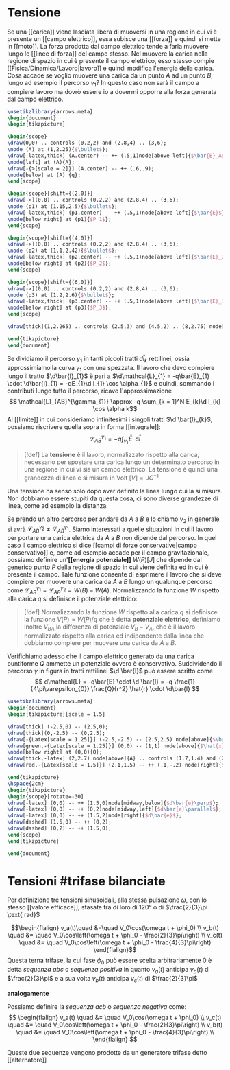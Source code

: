 # Tensione
Se una [[carica]] viene lasciata libera di muoversi in una regione in cui vi è presente un [[campo elettrico]], essa subisce una [[forza]] e quindi si mette in [[moto]]. La forza prodotta dal campo elettrico tende a farla muovere lungo le [[linee di forza]] del campo stesso. Nel muovere la carica nella regione di spazio in cui è presente il campo elettrico, esso stesso compie [[Fisica/Dinamica/Lavoro|lavoro]] e quindi modifica l'energia della carica. Cosa accade se voglio muovere una carica da un punto $A$ ad un punto $B$, lungo ad esempio il percorso $\gamma_{1}$? In questo caso non sarà il campo a compiere lavoro ma dovrò essere io a dovermi opporre alla forza generata dal campo elettrico.

```tikz
\usetikzlibrary{arrows.meta}
\begin{document}
\begin{tikzpicture}

\begin{scope}
\draw(0,0) .. controls (0.2,2) and (2.8,4) .. (3,6);
\node (A) at (1,2.25){$\bullet$};
\draw[-latex,thick] (A.center) -- ++ (.5,1)node[above left]{$\bar{E}_A$};
\node[left] at (A){A};
\draw[-{>[scale = 2]}] (A.center) -- ++ (.6,.9);
\node[below] at (A) {q};
\end{scope}

\begin{scope}[shift={(2,0)}]
\draw[->](0,0) .. controls (0.2,2) and (2.8,4) .. (3,6);
\node (p1) at (1.15,2.5){$\bullet$};
\draw[-latex,thick] (p1.center) -- ++ (.5,1)node[above left]{$\bar{E}$};
\node[below right] at (p1){$P_1$};
\end{scope}

\begin{scope}[shift={(4,0)}]
\draw[->](0,0) .. controls (0.2,2) and (2.8,4) .. (3,6);
\node (p2) at (1.1,2.42){$\bullet$};
\draw[-latex,thick] (p2.center) -- ++ (.5,1)node[above left]{$\bar{E}_2$};
\node[below right] at (p2){$P_2$};
\end{scope}

\begin{scope}[shift={(6,0)}]
\draw[->](0,0) .. controls (0.2,2) and (2.8,4) .. (3,6);
\node (p3) at (1.2,2.6){$\bullet$};
\draw[-latex,thick] (p3.center) -- ++ (.5,1)node[above left]{$\bar{E}_3$};
\node[below right] at (p3){$P_3$};
\end{scope}

\draw[thick](1,2.265) .. controls (2.5,3) and (4.5,2) .. (8,2.75) node[below]{B} node[left = 1.5cm]{$\gamma_1$};

\end{tikzpicture}
\end{document}
```

Se dividiamo il percorso $\gamma_{1}$ in tanti piccoli tratti $d\bar{l}_{k}$ rettilinei, ossia approssimiamo la curva $\gamma_{1}$ con una spezzata. Il lavoro che devo compiere lungo il tratto $\d\bar{l}_{1}$ è pari a $\d\mathcal{L}_{1} = -q\bar{E}_{1} \cdot \d\bar{l}_{1} = -qE_{1}\d l_{1} \cos \alpha_{1}$ e quindi, sommando i contributi lungo tutto il percorso, ricavo l'approssimazione
$$ \mathcal{L}_{AB}^{\gamma_{1}} \approx -q \sum_{k = 1}^N E_{k}\d l_{k} \cos \alpha k$$
Al [[limite]] in cui consideriamo infinitesimi i singoli tratti $\d \bar{l}_{k}$, possiamo riscrivere quella sopra in forma [[integrale]]:
$$ \mathcal{L}_{AB}^{\gamma_{1}} = -q \int _{\gamma_{1}} \!\bar{E} \cdot \, \mathrm{d}\bar{l}  $$
>[!def]
>La **tensione** è il lavoro, normalizzato rispetto alla carica, necessario per spostare una carica lungo un determinato percorso in una regione in cui vi sia un campo elettrico. La tensione è quindi una grandezza di linea e si misura in Volt $[V] = JC^{-1}$

Una tensione ha senso solo dopo aver definito la linea lungo cui la si misura. Non dobbiamo essere stupiti da questa cosa, ci sono diverse grandezze di linea, come ad esempio la distanza.

Se prendo un altro percorso per andare da $A$ a $B$ e lo chiamo $\gamma_{2}$ in generale si avrà $\mathcal{L}_{AB}^{\gamma_{2}} \neq \mathcal{L}_{AB}^{\gamma_{1}}$. Siamo interessati a quelle situazioni in cui il lavoro per portare una carica elettrica da $A$ a $B$ non dipende dal percorso. In quel caso il campo elettrico si dice [[campi di forze conservative|campo conservativo]] e, come ad esempio accade per il campo gravitazionale, possiamo definire un'**[[energia potenziale]]** $W(P) [J]$ che dipende dal generico punto $P$ della regione di spazio in cui viene definita ed in cui è presente il campo. Tale funzione consente di esprimere il lavoro che si deve compiere per muovere una carica da $A$ a $B$ lungo un qualunque percorso come $\mathcal{L}_{AB}^{\gamma_{1}} = \mathcal{L}_{AB}^{\gamma_{2}} = W(B) - W(A)$.
Normalizzando la funzione $W$ rispetto alla carica $q$ si definisce il potenziale elettrico:

>[!def]
>Normalizzando la funzione $W$ rispetto alla carica $q$ si definisce la funzione $V(P) = W(P) / q$ che è detta **potenziale elettrico**, definiamo inoltre $V_{BA}$ la differenza di potenziale  $V_{B} - V_{A}$, che è il lavoro normalizzato rispetto alla carica ed indipendente dalla linea che dobbiamo compiere per muovere una carica da $A$ a $B$.

Verifichiamo adesso che il campo elettrico generato da una carica puntiforme $Q$ ammette un potenziale ovvero è conservativo. Suddividendo il percorso $\gamma$ in figura in tratti rettilinei $\d \bar{l}$ può essere scritto come
$$ d\mathcal{L} = -q\bar{E} \cdot \d \bar{l} = -q \frac{1}{4\pi\varepsilon_{0}} \frac{Q}{r^2} \hat{r} \cdot \d\bar{l} $$

```tikz
\usetikzlibrary{arrows.meta}
\begin{document}
\begin{tikzpicture}[scale = 1.5]

\draw[thick] (-2.5,0) -- (2.5,0);
\draw[thick](0,-2.5) -- (0,2.5);
\draw[-{Latex[scale = 1.25]}] (-2.5,-2.5) -- (2.5,2.5) node[above]{$\bar{E}$};
\draw[green,-{Latex[scale = 1.25]}] (0,0) -- (1,1) node[above]{$\hat{x}$};
\node[below right] at (0,0){Q};
\draw[thick,-latex] (2,2.7) node[above]{A} .. controls (1.7,1.4) and (2.7,1) .. (2.4,.3) node[right]{B};
\draw[red,-{Latex[scale = 1.5]}] (2.1,1.5) -- ++ (.1,-.2) node[right]{$d\bar{l}$}; 

\end{tikzpicture}
\hspace{2cm}
\begin{tikzpicture}
\begin{scope}[rotate=-30]
\draw[-latex] (0,0) -- ++ (1.5,0)node[midway,below]{$d\bar{e}\perp$};
\draw[-latex] (0,0) -- ++ (0,2)node[midway,left]{$d\bar{e}\parallel$};
\draw[-latex] (0,0) -- ++ (1.5,2)node[right]{$d\bar{e}$};
\draw[dashed] (1.5,0) -- ++ (0,2);
\draw[dashed] (0,2) -- ++ (1.5,0);
\end{scope}
\end{tikzpicture}

\end{document}
```

# Tensioni #trifase bilanciate
Per definizione tre tensioni sinusoidali, alla stessa pulsazione $\omega$, con lo stesso [[valore efficace]], sfasate tra di loro di 120° o di $\frac{2}{3}\pi \text{ rad}$

$$\begin{flalign}
v_a(t)\quad &=\quad V_0\cos(\omega t + \phi_0) \\
v_b(t) \quad &= \quad V_0\cos\left(\omega t + \phi_0 - \frac{2}{3}\pi\right) \\
v_c(t) \quad &= \quad V_0\cos\left(\omega t + \phi_0 - \frac{4}{3}\pi\right)
\end{flalign}$$
Questa terna trifase, la cui fase $\phi_0$ può essere scelta arbitrariamente $0$ è detta *sequenza abc* o *sequenza positiva* in quanto $v_a(t)$ anticipa $v_b(t)$ di $\frac{2}{3}\pi$ e a sua volta $v_b(t)$ anticipa $v_c(t)$ di $\frac{2}{3}\pi$

**analogamente**

Possiamo definire la *sequenza acb* o *sequenza negativa* come:
$$
\begin{flalign}
	v_a(t) \quad &= \quad V_0\cos(\omega t + \phi_0) \\
	v_c(t) \quad &= \quad V_0\cos\left(\omega t + \phi_0 - \frac{2}{3}\pi\right) \\
	v_b(t) \quad &= \quad V_0\cos\left(\omega t + \phi_0 - \frac{4}{3}\pi\right) \\
\end{flalign}
$$

Queste due sequenze vengono prodotte da un generatore trifase detto [[alternatore]]